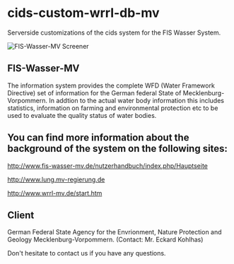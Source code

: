 cids-custom-wrrl-db-mv
======================

Serverside customizations of the cids system for the FIS Wasser System.

![FIS-Wasser-MV Screener](http://www.cismet.de/images/projects/screener/fiswassermv.png)


FIS-Wasser-MV
--------------
The information system provides the complete WFD (Water Framework Directive) set of information for the German federal State of Mecklenburg-Vorpommern. In addtion to the actual water body information this includes statistics, information on farming and environmental protection etc to be used to evaluate the quality status of water bodies.

You can find more information about the background of the system on the following sites:
---------------
http://www.fis-wasser-mv.de/nutzerhandbuch/index.php/Hauptseite

http://www.lung.mv-regierung.de

http://www.wrrl-mv.de/start.htm


Client
------
German Federal State Agency for the Envrionment, Nature Protection and Geology Mecklenburg-Vorpommern. (Contact: Mr. Eckard Kohlhas)


Don't hesitate to contact us if you have any questions.